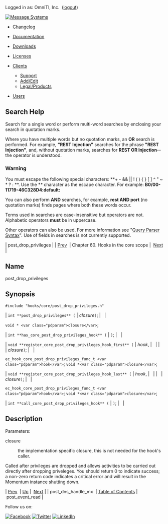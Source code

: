 Logged in as: OmniTI, Inc.  ([logout](https://support.messagesystems.com/logout.php))

[![Message Systems](https://support.messagesystems.com/images/ms-white205.png)](https://support.messagesystems.com/start.php) 

*   [Changelog](https://support.messagesystems.com/start.php?show=changelog)
*   [Documentation](https://support.messagesystems.com/docs/)
*   [Downloads](https://support.messagesystems.com/start.php)

*   [Licenses](https://support.messagesystems.com/license_summary.php)
*   <a href="">Clients</a>
    *   [Support](https://support.messagesystems.com/cs.php)
    *   [Add/Edit](https://support.messagesystems.com/edit_client.php)
    *   [Legal/Products](https://support.messagesystems.com/edit_products.php)
*   [Users](https://support.messagesystems.com/edit_customer.php)

## Search Help

Search for a single word or perform multi-word searches by enclosing your search in quotation marks.

Where you have multiple words but no quotation marks, an **OR** search is performed. For example, **"REST Injection"** searches for the phrase **"REST Injection"**, and, without quotation marks, searches for **REST OR Injection**--the operator is understood.

### Warning

You must escape the following special characters: **+ - && || ! ( ) { } [ ] ^ " ~ * ? : \**. Use the **\** character as the escape character. For example: **B0/00-11719-46C328D4\:default\:**

You can also perform **AND** searches, for example, **rest AND port** (no quotation marks) finds pages where both these words occur.

Terms used in searches are case-insensitive but operators are not. Alphabetic operators **must** be in uppercase.

Other operators can also be used. For more information see "[Query Parser Syntax](https://lucene.apache.org/core/old_versioned_docs/versions/3_0_0/queryparsersyntax.html)". Use of fields in searches is not currently supported.

| post_drop_privileges |
| [Prev](hooks.core.post_dns_handle_mx.php)  | Chapter 60. Hooks in the core scope |  [Next](hooks.core.post_event_read.php) |

<a name="hooks.core.post_drop_privileges"></a>
## Name

post_drop_privileges

## Synopsis

`#include "hooks/core/post_drop_privileges.h"`

| `int **post_drop_privileges** (` | <var class="pdparam">closure</var>`)`; |   |

`void * <var class="pdparam">closure</var>`;

| `int **has_core_post_drop_privileges_hook** (` | `)`; |   |

| `void **register_core_post_drop_privileges_hook_first** (` | <var class="pdparam">hook</var>, |   |
|   | <var class="pdparam">closure</var>`)`; |   |

`ec_hook_core_post_drop_privileges_func_t <var class="pdparam">hook</var>`;
`void *<var class="pdparam">closure</var>`;

| `void **register_core_post_drop_privileges_hook_last** (` | <var class="pdparam">hook</var>, |   |
|   | <var class="pdparam">closure</var>`)`; |   |

`ec_hook_core_post_drop_privileges_func_t <var class="pdparam">hook</var>`;
`void *<var class="pdparam">closure</var>`;

| `int **call_core_post_drop_privileges_hook** (` | `)`; |   |

<a name="idp4907152"></a>
## Description

Parameters:

<dl class="variablelist">

<dt>closure</dt>

<dd>

the implementation specific closure, this is not needed for the hook's caller.

</dd>

</dl>

Called after privileges are dropped and allows activities to be carried out directly after dropping priveleges. You should return 0 to indicate success; a non-zero return code indicates a critical error and will result in the Momentum instance shutting down.

| [Prev](hooks.core.post_dns_handle_mx.php)  | [Up](hooks.core.php) |  [Next](hooks.core.post_event_read.php) |
| post_dns_handle_mx  | [Table of Contents](index.php) |  post_event_read |

Follow us on:

[![Facebook](https://support.messagesystems.com/images/icon-facebook.png)](http://www.facebook.com/messagesystems) [![Twitter](https://support.messagesystems.com/images/icon-twitter.png)](http://twitter.com/#!/MessageSystems) [![LinkedIn](https://support.messagesystems.com/images/icon-linkedin.png)](http://www.linkedin.com/company/message-systems)